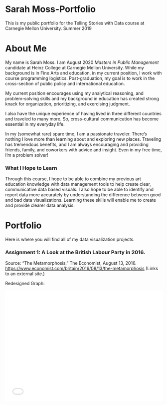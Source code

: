 # Sarah Moss-Portfolio
This is my public portfolio for the Telling Stories with Data course at Carnegie Mellon University. 
Summer 2019



# About Me
My name is Sarah Moss. I am August 2020 _Masters in Public Management_ candidate at Heinz College at Carnegie Mellon University. While my background is in Fine Arts and education, in my current position, I work with course programming logistics. Post-graduation, my goal is to work in the cross-section of public policy and international education. 

My current position encourages using my analytical reasoning, and problem-solving skills and my background in education has created strong knack for organization, prioritizing, and exercising judgment. 

I also have the unique experience of having lived in three different countries and traveled to many more. So, cross-cultural communication has become essential in my everyday life.  

In my (somewhat rare) spare time, I am a passionate traveler. There’s nothing I love more than learning about and exploring new places.  Traveling has tremendous benefits, and I am always encouraging and providing friends, family, and coworkers with advice and insight. Even in my free time, I’m a problem solver!
 


### What I Hope to Learn
Through this course, I hope to be able to combine my previous art education knowledge with data management tools to help create clear, communicative data based visuals. I also hope to be able to identify and report data more accurately by understanding the difference between good and bad data visualizations. Learning these skills will enable me to create and provide clearer data analysis. 



# Portfolio
Here is where you will find all of my data visualization projects.

### Assignment 1: A Look at the British Labour Party in 2016.

Source: “The Metamorphosis.” The Economist, August 13, 2016. https://www.economist.com/britain/2016/08/13/the-metamorphosis (Links to an external site.)

Redesigned Graph:

<iframe title="Average Number of Likes Per Facebook Page post in  2016" aria-label="Bar Chart" id="datawrapper-chart-qEib3" src="//datawrapper.dwcdn.net/qEib3/1/" scrolling="no" frameborder="0" style="width: 0; min-width: 100% !important; border: none;" height="355"></iframe><script type="text/javascript">!function(){"use strict";window.addEventListener("message",function(a){if(void 0!==a.data["datawrapper-height"])for(var e in a.data["datawrapper-height"]){var t=document.getElementById("datawrapper-chart-"+e)||document.querySelector("iframe[src*='"+e+"']");t&&(t.style.height=a.data["datawrapper-height"][e]+"px")}})}();</script>


